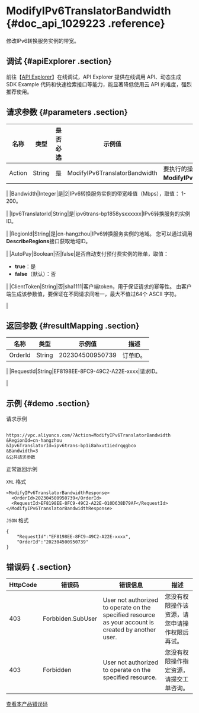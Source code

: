 # ModifyIPv6TranslatorBandwidth {#doc_api_1029223 .reference}

修改IPv6转换服务实例的带宽。

## 调试 {#apiExplorer .section}

前往【[API Explorer](https://api.aliyun.com/#product=Vpc&api=ModifyIPv6TranslatorBandwidth)】在线调试，API Explorer 提供在线调用 API、动态生成 SDK Example 代码和快速检索接口等能力，能显著降低使用云 API 的难度，强烈推荐使用。

## 请求参数 {#parameters .section}

|名称|类型|是否必选|示例值|描述|
|--|--|----|---|--|
|Action|String|是|ModifyIPv6TranslatorBandwidth|要执行的操作。 取值： **ModifyIPv6TranslatorBandwidth**。

 |
|Bandwidth|Integer|是|2|IPv6转换服务实例的带宽峰值（Mbps），取值： 1-200。

 |
|Ipv6TranslatorId|String|是|ipv6trans-bp1858ysxxxxxx|IPv6转换服务的实例ID。

 |
|RegionId|String|是|cn-hangzhou|IPv6转换服务实例的地域。 您可以通过调用**DescribeRegions**接口获取地域ID。

 |
|AutoPay|Boolean|否|false|是否自动支付预付费实例的账单，取值：

 -   **true**：是
-   **false**（默认）：否

 |
|ClientToken|String|否|sha1111|客户端token，用于保证请求的幂等性。 由客户端生成该参数值，要保证在不同请求间唯一，最大不值过64个 ASCII 字符。

 |

## 返回参数 {#resultMapping .section}

|名称|类型|示例值|描述|
|--|--|---|--|
|OrderId|String|202304500950739|订单ID。

 |
|RequestId|String|EF8198EE-8FC9-49C2-A22E-xxxx|请求ID。

 |

## 示例 {#demo .section}

请求示例

``` {#request_demo}

https://vpc.aliyuncs.com/?Action=ModifyIPv6TranslatorBandwidth
&RegionId=cn-hangzhou
&Ipv6TranslatorId=ipv6trans-bp1i8ahxut1iedrqqgbco
&Bandwidth=3
&公共请求参数

```

正常返回示例

`XML` 格式

``` {#xml_return_success_demo}
<ModifyIPv6TranslatorBandwidthResponse>
  <OrderId>202304500950739</OrderId>
  <RequestId>EF8198EE-8FC9-49C2-A22E-010D638D79AF</RequestId>
</ModifyIPv6TranslatorBandwidthResponse>

```

`JSON` 格式

``` {#json_return_success_demo}
{
	"RequestId":"EF8198EE-8FC9-49C2-A22E-xxxx",
	"OrderId":"202304500950739"
}
```

## 错误码 { .section}

|HttpCode|错误码|错误信息|描述|
|--------|---|----|--|
|403|Forbbiden.SubUser|User not authorized to operate on the specified resource as your account is created by another user.|您没有权限操作该资源，请您申请操作权限后再试。|
|403|Forbidden|User not authorized to operate on the specified resource.|您没有权限操作指定资源，请提交工单咨询。|

[查看本产品错误码](https://error-center.aliyun.com/status/product/Vpc)

